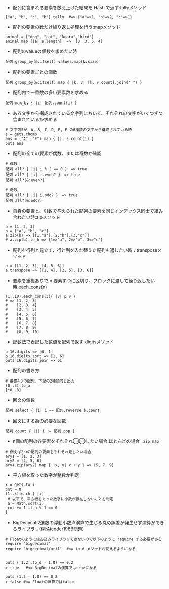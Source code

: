 - 配列に含まれる要素を数え上げた結果を Hash で返す:tallyメソッド
```
["a", "b", "c", "b"].tally  #=> {"a"=>1, "b"=>2, "c"=>1}
```

- 配列の要素の数だけ繰り返し処理を行う:mapメソッド
```
animal = ["dog", "cat", "koara","bird"]
animal.map {|a| a.length}  =>  [3, 3, 5, 4]
```

- 配列のvalueの個数を求めたい時
```
配列.group_by(&:itself).values.map(&:size)
```

- 配列の要素ごとの個数
```
配列.group_by(&:itself).map { |k, v| [k, v.count].join(" ") }
```

- 配列内で一番数の多い要素数を求める
```
配列.max_by { |i| 配列.count(i) }
```

- ある文字から構成されている文字列において、それぞれの文字がいくつずつ含まれているか求める
```
# 文字列Sが　A, B, C, D, E, F の6種類の文字から構成されている時
s = gets.chomp
ans = ("A".."F").map { |i| s.count(i) }
puts ans
```

- 配列の全ての要素が偶数、または奇数か確認
```
# 偶数
配列.all? { |i| i % 2 == 0 }　=> true
配列.all? { |i| i.even? }　=> true
配列.all?(&:even?)

# 奇数
配列.all? { |i| i.odd? }　=> true
配列.all?(&:odd?)
```

- 自身の要素と、引数で与えられた配列の要素を同じインデックス同士で組み合わたい時:zipメソッド
```
a = [1, 2, 3]
b = ["a", "b", "c"]
a.zip(b) => [[1,"a"],[2,"b"],[3,"c"]]
# a.zip(b).to_h => {1=>"a", 2=>"b", 3=>"c"}
```

- 配列を行列と見立て、行と列を入れ替えた配列を返したい時：transposeメソッド
```
a = [[1, 2, 3], [4, 5, 6]]
a.transpose => [[1, 4], [2, 5], [3, 6]]
```

- 要素を重複ありで n 要素ずつに区切り、ブロックに渡して繰り返したい時:each_cons(n)
```
(1..10).each_cons(3){ |v| p v }
# => [1, 2, 3]
#    [2, 3, 4]
#    [3, 4, 5]
#    [4, 5, 6]
#    [5, 6, 7]
#    [6, 7, 8]
#    [7, 8, 9]
#    [8, 9, 10]
```

- 記数法で表記した数値を配列で返す:digitsメソッド
```
p 16.digits => [6, 1]
p 16.digits.sort => [1, 6]
puts 16.digits.join => 61
```

- 配列の書き方
```
# 要素4つの配列。下記の2種類同じ出力
(0..3).to_a
[*0..3]
```

- 回文の個数
```
配列.select { |i| i == 配列.reverse }.count
```

- 回文にする為の必要な回数
```
配列.count { |i| i != 配列.pop }
```

- n個の配列の各要素をそれぞれ◯◯したい場合:ほとんどの場合 `.zip.map `
```
# 例えば2つの配列の要素をそれぞれ足したい場合
ary1 = [1, 2, 3]
ary2 = [4, 5, 6]
ary1.zip(ary2).map { |x, y| x + y } => [5, 7, 9]
```

- 平方根を取った数字が整数か判定
```
x = gets.to_i
cnt = 0
(1..x).each { |i|
 # 以下で、平方根をとった数字に小数が存在しないことを判定
 a = Math.sqrt(i)
 cnt += 1 if a % 1 == 0
}
```

- BigDecimal:2進数の浮動小数点演算で生じる丸め誤差が発生せず演算ができるライブラリ(例:Atcoder196B問題)
```
# Floatのように組み込みライブラリではないので以下のように require する必要がある
require 'bigdecimal'
require 'bigdecimal/util'  #<= to_d メソッドが使えるようになる


puts ('1.2'.to_d - 1.0) == 0.2
> true   #<= BigDecimalの演算ではtrueになる

puts (1.2 - 1.0) == 0.2
> false #<= Floatの演算ではfalse
```
